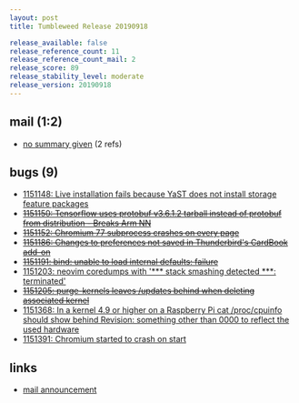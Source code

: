```yaml
---
layout: post
title: Tumbleweed Release 20190918

release_available: false
release_reference_count: 11
release_reference_count_mail: 2
release_score: 89
release_stability_level: moderate
release_version: 20190918
---
```


## mail (1:2)

- [no summary given](https://lists.opensuse.org/opensuse-factory/2019-09/msg00179.html) (2 refs)

## bugs (9)

<!--more-->

- [1151148: Live installation fails because YaST does not install storage feature packages](https://bugzilla.opensuse.org/show_bug.cgi?id=1151148)
- ~~[1151150: Tensorflow uses protobuf v3.6.1.2 tarball instead of protobuf from distribution - Breaks Arm NN](https://bugzilla.opensuse.org/show_bug.cgi?id=1151150)~~
- ~~[1151152: Chromium 77 subprocess crashes on every page](https://bugzilla.opensuse.org/show_bug.cgi?id=1151152)~~
- ~~[1151186: Changes to preferences not saved in Thunderbird's CardBook add-on](https://bugzilla.opensuse.org/show_bug.cgi?id=1151186)~~
- ~~[1151191: bind: unable to load internal defaults: failure](https://bugzilla.opensuse.org/show_bug.cgi?id=1151191)~~
- [1151203: neovim coredumps with '*** stack smashing detected ***: <unknown> terminated'](https://bugzilla.opensuse.org/show_bug.cgi?id=1151203)
- ~~[1151205: purge-kernels leaves <modules-dir>/updates behind when deleting associated kernel](https://bugzilla.opensuse.org/show_bug.cgi?id=1151205)~~
- [1151368: In a kernel 4.9 or higher on a Raspberry Pi cat /proc/cpuinfo should show behind Revision: something other than 0000 to reflect the used hardware](https://bugzilla.opensuse.org/show_bug.cgi?id=1151368)
- [1151391: Chromium started to crash on start](https://bugzilla.opensuse.org/show_bug.cgi?id=1151391)



## links

- [mail announcement](https://lists.opensuse.org/opensuse-factory/2019-09/msg00178.html)
